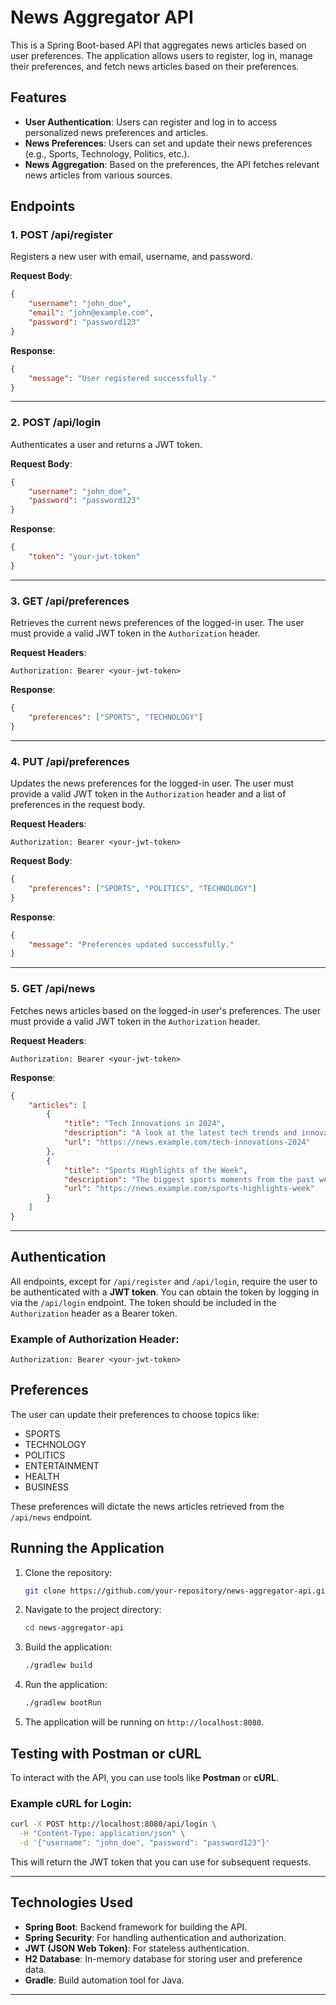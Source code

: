 # News Aggregator API

This is a Spring Boot-based API that aggregates news articles based on user preferences. The application allows users to register, log in, manage their preferences, and fetch news articles based on their preferences.

## Features

- **User Authentication**: Users can register and log in to access personalized news preferences and articles.
- **News Preferences**: Users can set and update their news preferences (e.g., Sports, Technology, Politics, etc.).
- **News Aggregation**: Based on the preferences, the API fetches relevant news articles from various sources.

## Endpoints

### 1. **POST /api/register**
Registers a new user with email, username, and password.

**Request Body**:

```json
{
    "username": "john_doe",
    "email": "john@example.com",
    "password": "password123"
}
```

**Response**:

```json
{
    "message": "User registered successfully."
}
```

---

### 2. **POST /api/login**
Authenticates a user and returns a JWT token.

**Request Body**:

```json
{
    "username": "john_doe",
    "password": "password123"
}
```

**Response**:

```json
{
    "token": "your-jwt-token"
}
```

---

### 3. **GET /api/preferences**
Retrieves the current news preferences of the logged-in user. The user must provide a valid JWT token in the `Authorization` header.

**Request Headers**:

```text
Authorization: Bearer <your-jwt-token>
```

**Response**:

```json
{
    "preferences": ["SPORTS", "TECHNOLOGY"]
}
```

---

### 4. **PUT /api/preferences**
Updates the news preferences for the logged-in user. The user must provide a valid JWT token in the `Authorization` header and a list of preferences in the request body.

**Request Headers**:

```text
Authorization: Bearer <your-jwt-token>
```

**Request Body**:

```json
{
    "preferences": ["SPORTS", "POLITICS", "TECHNOLOGY"]
}
```

**Response**:

```json
{
    "message": "Preferences updated successfully."
}
```

---

### 5. **GET /api/news**
Fetches news articles based on the logged-in user's preferences. The user must provide a valid JWT token in the `Authorization` header.

**Request Headers**:

```text
Authorization: Bearer <your-jwt-token>
```

**Response**:

```json
{
    "articles": [
        {
            "title": "Tech Innovations in 2024",
            "description": "A look at the latest tech trends and innovations.",
            "url": "https://news.example.com/tech-innovations-2024"
        },
        {
            "title": "Sports Highlights of the Week",
            "description": "The biggest sports moments from the past week.",
            "url": "https://news.example.com/sports-highlights-week"
        }
    ]
}
```

---

## Authentication

All endpoints, except for `/api/register` and `/api/login`, require the user to be authenticated with a **JWT token**. You can obtain the token by logging in via the `/api/login` endpoint. The token should be included in the `Authorization` header as a Bearer token.

### Example of Authorization Header:

```text
Authorization: Bearer <your-jwt-token>
```

## Preferences

The user can update their preferences to choose topics like:

- SPORTS
- TECHNOLOGY
- POLITICS
- ENTERTAINMENT
- HEALTH
- BUSINESS

These preferences will dictate the news articles retrieved from the `/api/news` endpoint.

## Running the Application

1. Clone the repository:

   ```bash
   git clone https://github.com/your-repository/news-aggregator-api.git
   ```

2. Navigate to the project directory:

   ```bash
   cd news-aggregator-api
   ```

3. Build the application:

   ```bash
   ./gradlew build
   ```

4. Run the application:

   ```bash
   ./gradlew bootRun
   ```

5. The application will be running on `http://localhost:8080`.

## Testing with Postman or cURL

To interact with the API, you can use tools like **Postman** or **cURL**.

### Example cURL for Login:

```bash
curl -X POST http://localhost:8080/api/login \
  -H "Content-Type: application/json" \
  -d '{"username": "john_doe", "password": "password123"}'
```

This will return the JWT token that you can use for subsequent requests.

---

## Technologies Used

- **Spring Boot**: Backend framework for building the API.
- **Spring Security**: For handling authentication and authorization.
- **JWT (JSON Web Token)**: For stateless authentication.
- **H2 Database**: In-memory database for storing user and preference data.
- **Gradle**: Build automation tool for Java.

---
